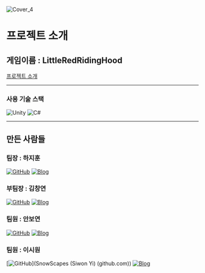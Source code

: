 ![Cover_4](https://github.com/user-attachments/assets/e43ed7a5-7289-4c97-993b-3188c1da592f)
# 프로젝트 소개

## 게임이름 : LittleRedRidingHood

[프로젝트 소개](https://www.notion.so/teamsparta/A08-Little-Red-Riding-Hood-aec2ddd3436a482cbae0b0a5250be209)

---

### 사용 기술 스택
![Unity](https://img.shields.io/badge/Unity-100000?style=for-the-badge&logo=unity&logoColor=white)
![C#](https://img.shields.io/badge/C%23-239120?style=for-the-badge&logo=c-sharp&logoColor=white)

---

## 만든 사람들

### 팀장 : 하지훈
[![GitHub](https://img.shields.io/badge/GitHub-하지훈-black?style=flat-square&logo=github)](https://github.com/hajeehoon12?tab=repositories)
[![Blog](https://img.shields.io/badge/Blog-하지훈-FF5722?style=flat-square&logo=blogger)](https://blog.naver.com/redstar1997)

### 부팀장 : 김창연
[![GitHub](https://img.shields.io/badge/GitHub-김창연-black?style=flat-square&logo=github)](https://github.com/EnBalor)
[![Blog](https://img.shields.io/badge/Blog-김창연-FF5722?style=flat-square&logo=blogger)](https://velog.io/@en_balor/posts)

### 팀원 : 안보연
[![GitHub](https://img.shields.io/badge/GitHub-안보연-black?style=flat-square&logo=github)](https://github.com/BY0808?tab=repositories)
[![Blog](https://img.shields.io/badge/Blog-안보연-FF5722?style=flat-square&logo=blogger)](https://by-til.tistory.com/)

### 팀원 : 이시원
[![GitHub](https://img.shields.io/badge/GitHub-이시원-black?style=flat-square&logo=github)](SnowScapes (Siwon Yi) (github.com))
[![Blog](https://img.shields.io/badge/Blog-이시원-FF5722?style=flat-square&logo=blogger)](https://ablaze-cowbell-21d.notion.site/Today-I-Learned-cea15925366f4d6a969dbbeaa08e679c)
